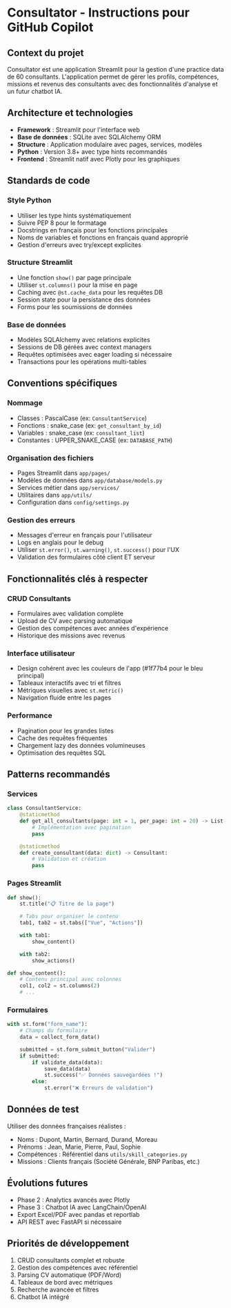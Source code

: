 <!-- Use this file to provide workspace-specific custom instructions to Copilot. For more details, visit https://code.visualstudio.com/docs/copilot/copilot-customization#_use-a-githubcopilotinstructionsmd-file -->

# Consultator - Instructions pour GitHub Copilot

## Context du projet
Consultator est une application Streamlit pour la gestion d'une practice data de 60 consultants. L'application permet de gérer les profils, compétences, missions et revenus des consultants avec des fonctionnalités d'analyse et un futur chatbot IA.

## Architecture et technologies
- **Framework** : Streamlit pour l'interface web
- **Base de données** : SQLite avec SQLAlchemy ORM
- **Structure** : Application modulaire avec pages, services, modèles
- **Python** : Version 3.8+ avec type hints recommandés
- **Frontend** : Streamlit natif avec Plotly pour les graphiques

## Standards de code

### Style Python
- Utiliser les type hints systématiquement
- Suivre PEP 8 pour le formatage
- Docstrings en français pour les fonctions principales
- Noms de variables et fonctions en français quand approprié
- Gestion d'erreurs avec try/except explicites

### Structure Streamlit
- Une fonction `show()` par page principale
- Utiliser `st.columns()` pour la mise en page
- Caching avec `@st.cache_data` pour les requêtes DB
- Session state pour la persistance des données
- Forms pour les soumissions de données

### Base de données
- Modèles SQLAlchemy avec relations explicites
- Sessions de DB gérées avec context managers
- Requêtes optimisées avec eager loading si nécessaire
- Transactions pour les opérations multi-tables

## Conventions spécifiques

### Nommage
- Classes : PascalCase (ex: `ConsultantService`)
- Fonctions : snake_case (ex: `get_consultant_by_id`)
- Variables : snake_case (ex: `consultant_list`)
- Constantes : UPPER_SNAKE_CASE (ex: `DATABASE_PATH`)

### Organisation des fichiers
- Pages Streamlit dans `app/pages/`
- Modèles de données dans `app/database/models.py`
- Services métier dans `app/services/`
- Utilitaires dans `app/utils/`
- Configuration dans `config/settings.py`

### Gestion des erreurs
- Messages d'erreur en français pour l'utilisateur
- Logs en anglais pour le debug
- Utiliser `st.error()`, `st.warning()`, `st.success()` pour l'UX
- Validation des formulaires côté client ET serveur

## Fonctionnalités clés à respecter

### CRUD Consultants
- Formulaires avec validation complète
- Upload de CV avec parsing automatique
- Gestion des compétences avec années d'expérience
- Historique des missions avec revenus

### Interface utilisateur
- Design cohérent avec les couleurs de l'app (#1f77b4 pour le bleu principal)
- Tableaux interactifs avec tri et filtres
- Métriques visuelles avec `st.metric()`
- Navigation fluide entre les pages

### Performance
- Pagination pour les grandes listes
- Cache des requêtes fréquentes
- Chargement lazy des données volumineuses
- Optimisation des requêtes SQL

## Patterns recommandés

### Services
```python
class ConsultantService:
    @staticmethod
    def get_all_consultants(page: int = 1, per_page: int = 20) -> List[Consultant]:
        # Implémentation avec pagination
        pass

    @staticmethod
    def create_consultant(data: dict) -> Consultant:
        # Validation et création
        pass
```

### Pages Streamlit
```python
def show():
    st.title("📋 Titre de la page")

    # Tabs pour organiser le contenu
    tab1, tab2 = st.tabs(["Vue", "Actions"])

    with tab1:
        show_content()

    with tab2:
        show_actions()

def show_content():
    # Contenu principal avec colonnes
    col1, col2 = st.columns(2)
    # ...
```

### Formulaires
```python
with st.form("form_name"):
    # Champs du formulaire
    data = collect_form_data()

    submitted = st.form_submit_button("Valider")
    if submitted:
        if validate_data(data):
            save_data(data)
            st.success("✅ Données sauvegardées !")
        else:
            st.error("❌ Erreurs de validation")
```

## Données de test
Utiliser des données françaises réalistes :
- Noms : Dupont, Martin, Bernard, Durand, Moreau
- Prénoms : Jean, Marie, Pierre, Paul, Sophie
- Compétences : Référentiel dans `utils/skill_categories.py`
- Missions : Clients français (Société Générale, BNP Paribas, etc.)

## Évolutions futures
- Phase 2 : Analytics avancés avec Plotly
- Phase 3 : Chatbot IA avec LangChain/OpenAI
- Export Excel/PDF avec pandas et reportlab
- API REST avec FastAPI si nécessaire

## Priorités de développement
1. CRUD consultants complet et robuste
2. Gestion des compétences avec référentiel
3. Parsing CV automatique (PDF/Word)
4. Tableaux de bord avec métriques
5. Recherche avancée et filtres
6. Chatbot IA intégré
